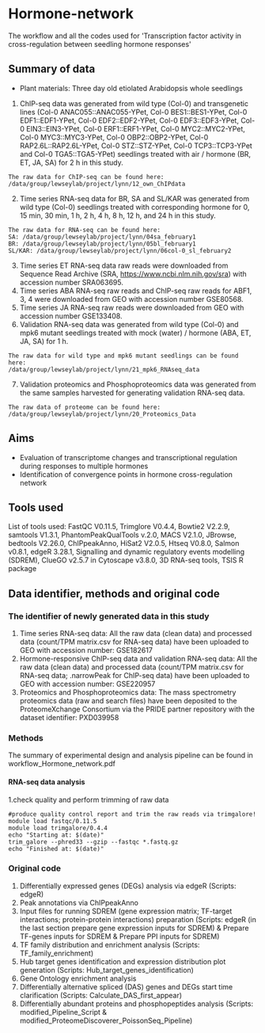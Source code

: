 # Hormone-network
The workflow and all the codes used for 'Transcription factor activity in cross-regulation between seedling hormone responses'

## Summary of data
- Plant materials: Three day old etiolated Arabidopsis whole seedlings
1. ChIP-seq data was generated from wild type (Col-0) and transgenetic lines (Col-0 ANAC055::ANAC055-YPet, Col-0 BES1::BES1-YPet, Col-0 EDF1::EDF1-YPet, Col-0 EDF2::EDF2-YPet, Col-0 EDF3::EDF3-YPet, Col-0 EIN3::EIN3-YPet, Col-0 ERF1::ERF1-YPet, Col-0 MYC2::MYC2-YPet, Col-0 MYC3::MYC3-YPet, Col-0 OBP2::OBP2-YPet, Col-0 RAP2.6L::RAP2.6L-YPet, Col-0 STZ::STZ-YPet, Col-0 TCP3::TCP3-YPet and Col-0 TGA5::TGA5-YPet) seedlings treated with air / hormone (BR, ET, JA, SA) for 2 h in this study.
 ```
The raw data for ChIP-seq can be found here:
/data/group/lewseylab/project/lynn/12_own_ChIPdata
```
2. Time series RNA-seq data for BR, SA and SL/KAR was generated from wild type (Col-0) seedlings treated with corresponding hormone for 0, 15 min, 30 min, 1 h, 2 h, 4 h, 8 h, 12 h, and 24 h in this study.
```
The raw data for RNA-seq can be found here:
SA: /data/group/lewseylab/project/lynn/04sa_february1
BR: /data/group/lewseylab/project/lynn/05bl_february1
SL/KAR: /data/group/lewseylab/project/lynn/06col-0_sl_february2
```
3. Time series ET RNA-seq data raw reads were downloaded from Sequence Read Archive (SRA, https://www.ncbi.nlm.nih.gov/sra) with accession number SRA063695.
4. Time series ABA RNA-seq raw reads and ChIP-seq raw reads for ABF1, 3, 4 were downloaded from GEO with accession number GSE80568.
5. Time series JA RNA-seq raw reads were downloaded from GEO with accession number GSE133408.
6. Validation RNA-seq data was generated from wild type (Col-0) and mpk6 mutant seedlings treated with mock (water) / hormone (ABA, ET, JA, SA) for 1 h.
```
The raw data for wild type and mpk6 mutant seedlings can be found here:
/data/group/lewseylab/project/lynn/21_mpk6_RNAseq_data
```
7. Validation proteomics and Phosphoproteomics data was generated from the same samples harvested for generating validation RNA-seq data.
```
The raw data of proteome can be found here:
/data/group/lewseylab/project/lynn/20_Proteomics_Data
```

## Aims
- Evaluation of transcriptome changes and transcriptional regulation during responses to multiple hormones
- Identification of convergence points in hormone cross-regulation network

## Tools used
List of tools used: FastQC V0.11.5, Trimglore V0.4.4, Bowtie2 V2.2.9, samtools V1.3.1, PhantomPeakQualTools v.2.0, MACS V2.1.0, JBrowse, bedtools V2.26.0, ChIPpeakAnno, HiSat2 V2.0.5, Htseq V0.8.0, Salmon v0.8.1, edgeR 3.28.1, Signalling and dynamic regulatory events modelling (SDREM), ClueGO v2.5.7 in Cytoscape v3.8.0, 3D RNA-seq tools, TSIS R package

## Data identifier, methods and original code

### The identifier of newly generated data in this study
1. Time series RNA-seq data: All the raw data (clean data) and processed data (count/TPM matrix.csv for RNA-seq data) have been uploaded to GEO with accession number: GSE182617 
2. Hormone-responsive ChIP-seq data and validation RNA-seq data: All the raw data (clean data) and processed data (count/TPM matrix.csv for RNA-seq data; .narrowPeak for ChIP-seq data) have been uploaded to GEO with accession number: GSE220957
3. Proteomics and Phosphoproteomics data: The mass spectrometry proteomics data (raw and search files) have been deposited to the ProteomeXchange Consortium via the PRIDE partner repository with the dataset identifier: PXD039958

### Methods
The summary of experimental design and analysis pipeline can be found in workflow_Hormone_network.pdf

#### RNA-seq data analysis
1.check quality and perform trimming of raw data
```
#produce quality control report and trim the raw reads via trimgalore!
module load fastqc/0.11.5
module load trimgalore/0.4.4
echo "Starting at: $(date)"
trim_galore --phred33 --gzip --fastqc *.fastq.gz
echo "Finished at: $(date)"
```

### Original code
1. Differentially expressed genes (DEGs) analysis via edgeR (Scripts: edgeR)
2. Peak annotations via ChIPpeakAnno
3. Input files for running SDREM (gene expression matrix; TF-target interactions; protein-protein interactions) preparation (Scripts: edgeR (in the last section prepare gene expression inputs for SDREM) & Prepare TF-genes inputs for SDREM & Prepare PPI inputs for SDREM)
4. TF family distribution and enrichment analysis (Scripts: TF_family_enrichment)
5. Hub target genes identification and expression distribution plot generation (Scripts: Hub_target_genes_identification)
6. Gene Ontology enrichment analysis
7. Differentially alternative spliced (DAS) genes and DEGs start time clarification (Scripts: Calculate_DAS_first_appear)
8. Differentially abundant proteins and phosphopeptides analysis (Scripts: modified_Pipeline_Script & modified_ProteomeDiscoverer_PoissonSeq_Pipeline)

